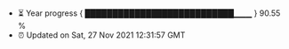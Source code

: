 - ⏳ Year progress { ███████████████████████████▁▁▁ } 90.55 %
- ⏰ Updated on Sat, 27 Nov 2021 12:31:57 GMT

